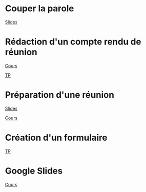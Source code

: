 <!-- 
<a href="">libelé</a> 

<a href="">Slides</a>

<a href="">Cours</a>

<a href="">TP</a>

-->
# Couper la parole

<a href="https://docs.google.com/presentation/d/1Yntg092TS4Rcij4rrbdPIWlC4qsDF5tbDgyzDpX72L8/edit?usp=sharing">Slides</a>

# Rédaction d'un compte rendu de réunion

<a href="https://docs.google.com/document/d/1ivR3vNQjSIovLoBiGOCLobaMZupuyBX9olKzggWtJWo/edit?usp=sharing">Cours</a>

<a href="https://p-bruno.github.io/1TSD-TP-compte-rendu/#0">TP</a>

# Préparation d'une réunion

<a href="https://docs.google.com/presentation/d/1VStc4AidzIXgYvD97nlWpST-0sPeT9qF0oBZL-d0WIc/edit?usp=sharing">Slides</a>

<a href="https://docs.google.com/document/d/1N_C9cHP4bFI5tdGHzkniyCA-zaH_zZ-EgsmDPs_DHMo/edit?usp=sharing">Cours</a>

# Création d'un formulaire

<a href="https://drive.google.com/open?id=1cPO2LEOAQpKb3Qm5SNugcZCrTfI0RVi-&usp=drive_fs">TP</a>

# Google Slides
<a href="https://docs.google.com/document/d/1X7sXYuBh8nuilIgwOY73AsMZBAYfRet_pNrEyWUJ0QY/edit?usp=sharing">Cours</a>



